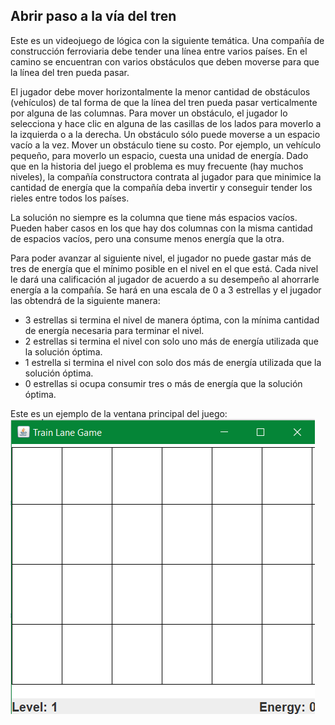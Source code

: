 ## Abrir paso a la vía del tren

Este es un videojuego de lógica con la siguiente temática.
Una compañía de construcción ferroviaria debe tender una línea entre varios países.
En el camino se encuentran con varios obstáculos que deben moverse para que la línea del tren pueda pasar.

El jugador debe mover horizontalmente la menor cantidad de obstáculos (vehículos) de tal forma de que la línea del tren pueda pasar verticalmente por alguna de las columnas.
Para mover un obstáculo, el jugador lo selecciona y hace clic en alguna de las casillas de los lados para moverlo a la izquierda o a la derecha.
Un obstáculo sólo puede moverse a un espacio vacío a la vez.
Mover un obstáculo tiene su costo.
Por ejemplo, un vehículo pequeño, para moverlo un espacio, cuesta una unidad de energía.
Dado que en la historia del juego el problema es muy frecuente (hay muchos niveles), la compañía constructora contrata al jugador para que minimice la cantidad de energía que la compañía deba invertir y conseguir tender los rieles entre todos los países.

La solución no siempre es la columna que tiene más espacios vacíos.
Pueden haber casos en los que hay dos columnas con la misma cantidad de espacios vacíos, pero una consume menos energía que la otra.

Para poder avanzar al siguiente nivel, el jugador no puede gastar más de tres de energía que el mínimo posible en el nivel en el que está.
Cada nivel le dará una calificación al jugador de acuerdo a su desempeño al ahorrarle energía a la compañía.
Se hará en una escala de 0 a 3 estrellas y el jugador las obtendrá de la siguiente manera:
- 3 estrellas si termina el nivel de manera óptima, con la mínima cantidad de energía necesaria para terminar el nivel.
- 2 estrellas si termina el nivel con solo uno más de energía utilizada que la solución óptima.
- 1 estrella si termina el nivel con solo dos más de energía utilizada que la solución óptima.
- 0 estrellas si ocupa consumir tres o más de energía que la solución óptima.

Este es un ejemplo de la ventana principal del juego:
![Ventana principal del juego](MainFrame.png)
